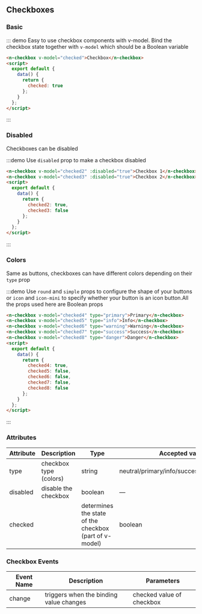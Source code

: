 <style>
.demo-block .n-button{
  margin-bottom:10px;
}
</style>
<script>
  module.exports = {
    data() {
      return {
        checked: true,
        checked1: false,
        checked2: true,
        checked3: false,
        checked4: true,
        checked5: true,
        checked6: true,
        checked7: true,
        checked8: true,
      };
    },
  };
</script>

## Checkboxes

### Basic

::: demo Easy to use checkbox components with v-model. Bind the checkbox state together with `v-model` which should be a Boolean variable

```html
<n-checkbox v-model="checked">Checkbox</n-checkbox>
<script>
  export default {
    data() {
      return {
        checked: true
      };
    }
  };
</script>
```
:::

### Disabled

Checkboxes can be disabled

:::demo Use `disabled` prop to make a checkbox disabled
```html
<n-checkbox v-model="checked2" :disabled="true">Checkbox 1</n-checkbox>
<n-checkbox v-model="checked3" :disabled="true">Checkbox 2</n-checkbox>
<script>
  export default {
    data() {
      return {
        checked2: true,
        checked3: false
      };
    }
  };
</script>
```
:::

### Colors

Same as buttons, checkboxes can have different colors depending on their `type` prop

:::demo Use `round` and `simple` props to configure the shape of your buttons or `icon` and `icon-mini` to specify whether your button is an icon button.All the props used here are Boolean props
```html
<n-checkbox v-model="checked4" type="primary">Primary</n-checkbox>
<n-checkbox v-model="checked5" type="info">Info</n-checkbox>
<n-checkbox v-model="checked6" type="warning">Warning</n-checkbox>
<n-checkbox v-model="checked7" type="success">Success</n-checkbox>
<n-checkbox v-model="checked8" type="danger">Danger</n-checkbox>
<script>
  export default {
    data() {
      return {
        checked4: true,
        checked5: false,
        checked6: false,
        checked7: false,
        checked8: false
      };
    }
  };
</script>
```
:::



### Attributes
| Attribute      | Description    | Type      | Accepted values       | Default   |
|---------- |-------- |---------- |--------------------  |----- |
| type     | checkbox type (colors)   | string  |   neutral/primary/info/success/warning/danger           |    neutral     |
| disabled  | disable the checkbox    | boolean   | —   | false   |
| checked |  | determines the state of the checkbox (part of v-model) | boolean | false |

### Checkbox Events
| Event Name | Description | Parameters |
|---------- |-------- |---------- |
| change  | triggers when the binding value changes | checked value of checkbox |
